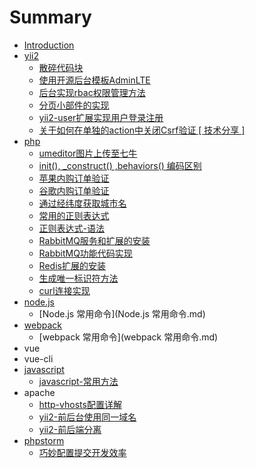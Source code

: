 # Summary

* [Introduction](README.md)
* [yii2](yii2.md)
    * [散碎代码块](散碎代码块.md)
    * [使用开源后台模板AdminLTE](使用开源后台模板adminlte.md)
    * [后台实现rbac权限管理方法](后台实现rbac权限管理方法.md)
    * [分页小部件的实现](分页小部件的实现.md)
    * [yii2-user扩展实现用户登录注册](yii2-user扩展实现用户登录注册.md)
    * [关于如何在单独的action中关闭Csrf验证 \[ 技术分享 \]](关于如何在单独的action中关闭csrf验证--技术分享-.md)
* [php](php.md)
    * [umeditor图片上传至七牛](umeditor图片上传至七牛.md)
    * [init\(\), \_construct\(\) ,behaviors\(\) 编码区别](init-construct-behaviors-编码区别.md)
    * [苹果内购订单验证](苹果内购订单验证.md)
    * [谷歌内购订单验证](谷歌内购验证.md)
    * [通过经纬度获取城市名](通过经纬度获取城市名谷歌-.md)
    * [常用的正则表达式](常用的正则表达式.md)
    * [正则表达式-语法](正则表达式-语法.md)
    * [RabbitMQ服务和扩展的安装](rabbitmq消息组件的实现.md)
    * [RabbitMQ功能代码实现](rabbbitmq功能代码实现.md)
    * [Redis扩展的安装](redis扩展的安装.md)
    * [生成唯一标识符方法](生成唯一标识符方法.md)
    * [curl连接实现](curl连接实现.md)
* [node.js](node.js.md)
    * [Node.js 常用命令](Node.js 常用命令.md)
* [webpack](webpack.md)
    * [webpack 常用命令](webpack 常用命令.md)
* vue
* vue-cli
* [javascript](javascript.md)
    * [javascript-常用方法](javascript-常用方法.md)
* apache
    * [http-vhosts配置详解](http-vhosts配置详解.md)
    * [yii2-前后台使用同一域名](yii2-前后台使用同一域名.md)
    * [yii2-前后端分离](yii2-前后端分离.md)
* [phpstorm](phpstorm.md)
    * [巧妙配置提交开发效率](添加nodemodules为library-root.md)

